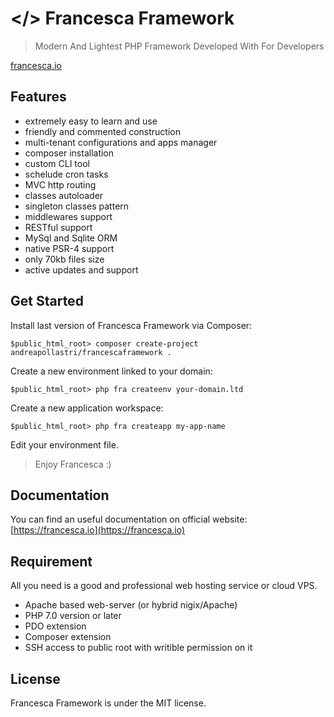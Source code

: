 # </> Francesca Framework

> Modern And Lightest PHP Framework Developed With  For Developers

[francesca.io](https://francesca.io)

## Features

* extremely easy to learn and use
* friendly and commented construction
* multi-tenant configurations and apps manager
* composer installation
* custom CLI tool
* schelude cron tasks
* MVC http routing
* classes autoloader
* singleton classes pattern
* middlewares support
* RESTful support
* MySql and Sqlite ORM
* native PSR-4 support
* only 70kb files size
* active updates and support

## Get Started

Install last version of Francesca Framework via Composer:
```
$public_html_root> composer create-project andreapollastri/francescaframework .
```

Create a new environment linked to your domain:
```
$public_html_root> php fra createenv your-domain.ltd
```

Create a new application workspace:
```
$public_html_root> php fra createapp my-app-name
```

Edit your environment file.

> Enjoy Francesca :)

## Documentation

You can find an useful documentation on official website: [https://francesca.io](https://francesca.io)

## Requirement

All you need is a good and professional web hosting service or cloud VPS.

* Apache based web-server (or hybrid nigix/Apache)
* PHP 7.0 version or later
* PDO extension
* Composer extension
* SSH access to public root with writible permission on it

## License

Francesca Framework is under the MIT license.

